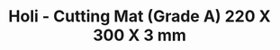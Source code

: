 ---
layout: product
title: "Holi - Cutting Mat (Grade A) 220 X 300 X 3 mm"
price: "TBA" 
desc: "N/A"
img_path: "/assets/img/HO501.jpg"
brand: "N/A"
available: false
special_offer: false
new: false
soon: false
cat: "070000"
subcat: "0N/A"
subsubcat: "0N/A"
sifra: "HO501"
popular: true
---